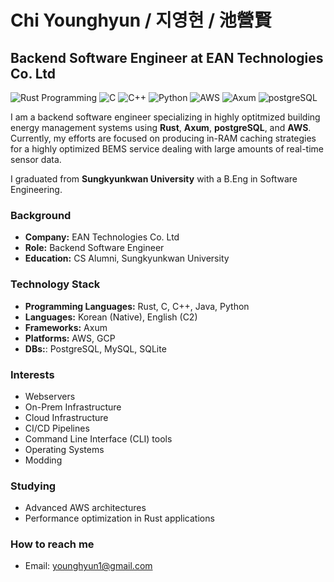 # Chi Younghyun / 지영현 / 池營賢

## Backend Software Engineer at EAN Technologies Co. Ltd

![Rust Programming](https://img.shields.io/badge/Rust-000000?style=for-the-badge&logo=rust&logoColor=orange)
![C](https://img.shields.io/badge/C-A8B9CC?style=for-the-badge&logo=c&logoColor=white)
![C++](https://img.shields.io/badge/C-00599C?style=for-the-badge&logo=c&logoColor=white)
![Python](https://img.shields.io/badge/Python-000000?style=for-the-badge&logo=python&logoColor=green)
![AWS](https://img.shields.io/badge/AWS-000000?style=for-the-badge&logo=amazonaws&logoColor=orange)
![Axum](https://img.shields.io/badge/Axum-000000?style=for-the-badge&logo=rust&logoColor=orange)
![postgreSQL](https://img.shields.io/badge/postgres-000000?style=for-the-badge&logo=postgresql&logoColor=blue)

I am a backend software engineer specializing in highly optitmized building energy management systems using **Rust**, **Axum**, **postgreSQL**, and **AWS**. Currently, my efforts are focused on producing in-RAM caching strategies for a highly optimized BEMS service dealing with large amounts of real-time sensor data.

I graduated from **Sungkyunkwan University** with a B.Eng in Software Engineering.

### Background
- **Company:** EAN Technologies Co. Ltd
- **Role:** Backend Software Engineer
- **Education:** CS Alumni, Sungkyunkwan University

### Technology Stack
- **Programming Languages:** Rust, C, C++, Java, Python
- **Languages:** Korean (Native), English (C2)
- **Frameworks:** Axum
- **Platforms:** AWS, GCP
- **DBs:**: PostgreSQL, MySQL, SQLite

### Interests
- Webservers
- On-Prem Infrastructure
- Cloud Infrastructure
- CI/CD Pipelines
- Command Line Interface (CLI) tools
- Operating Systems
- Modding

### Studying
- Advanced AWS architectures
- Performance optimization in Rust applications

### How to reach me
- Email: [younghyun1@gmail.com](mailto:younghyun1@gmail.com)

